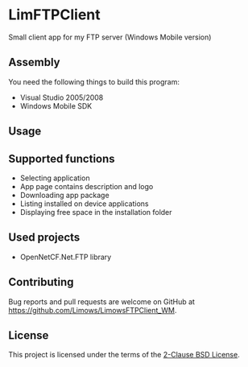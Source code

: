 # LimFTPClient
Small client app for my FTP server (Windows Mobile version)

## Assembly

You need the following things to build this program:

 - Visual Studio 2005/2008
 - Windows Mobile SDK
 
## Usage

## Supported functions

 - Selecting application
 - App page contains description and logo
 - Downloading app package
 - Listing installed on device applications
 - Displaying free space in the installation folder
 
## Used projects

 - OpenNetCF.Net.FTP library

## Contributing

Bug reports and pull requests are welcome on GitHub at https://github.com/Limows/LimowsFTPClient_WM.

## License

This project is licensed under the terms of the [2-Clause BSD License](https://opensource.org/licenses/BSD-2-Clause).
